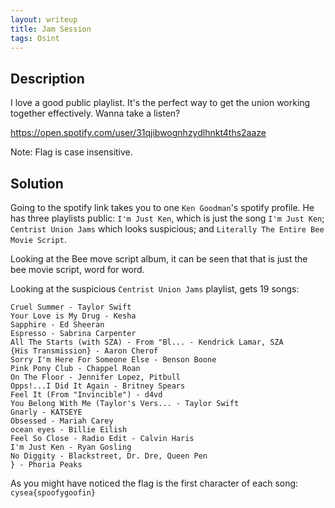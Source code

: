 ```yaml
---
layout: writeup
title: Jam Session
tags: Osint
---
```


## Description

I love a good public playlist. It's the perfect way to get the union working together effectively. Wanna take a listen?

https://open.spotify.com/user/31qjibwognhzydlhnkt4ths2aaze

Note: Flag is case insensitive.


## Solution

Going to the spotify link takes you to one `Ken Goodman`'s spotify profile. He has three playlists public: `I'm Just Ken`, which is just the song `I'm Just Ken`; `Centrist Union Jams` which looks suspicious; and `Literally The Entire Bee Movie Script`.

Looking at the Bee move script album, it can be seen that that is just the bee movie script, word for word.

Looking at the suspicious `Centrist Union Jams` playlist, gets 19 songs:
```text
Cruel Summer - Taylor Swift
Your Love is My Drug - Kesha
Sapphire - Ed Sheeran
Espresso - Sabrina Carpenter
All The Starts (with SZA) - From "Bl... - Kendrick Lamar, SZA
{His Transmission} - Aaron Cherof
Sorry I'm Here For Someone Else - Benson Boone
Pink Pony Club - Chappel Roan
On The Floor - Jennifer Lopez, Pitbull
Opps!...I Did It Again - Britney Spears
Feel It (From "Invincible") - d4vd
You Belong With Me (Taylor's Vers... - Taylor Swift
Gnarly - KATSEYE
Obsessed - Mariah Carey
ocean eyes - Billie Eilish
Feel So Close - Radio Edit - Calvin Haris
I'm Just Ken - Ryan Gosling
No Diggity - Blackstreet, Dr. Dre, Queen Pen
} - Phoria Peaks
```

As you might have noticed the flag is the first character of each song: `cysea{spoofygoofin}`
